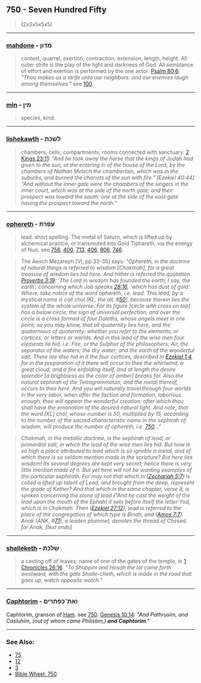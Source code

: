 ## 750 - Seven Hundred Fifty
> (2x3x5x5x5)

---

### [mahdone](/keys/MDVNf) - מדון
> contest, quarrel, exertion; contraction; extension, length, height. All outer strife is the play of the light and darkness of God. All semblance of effort and exertion is performed by the one actor. [Psalm 80:6](http://biblehub.com/psalms/80-6.htm): *"Thou makes us a strife unto our neighbors: and our enemies laugh among themselves."* see [100](100).

---

### [min](/keys/MINf) - מין
> species, kind.

---

### [lishekawth](/keys/LShKTh) - לשכת
> chambers, cells; compartments; rooms connected with sanctuary. [2 Kings 23:11](http://biblehub.com/2_kings/23-11.htm): *"And he took away the horse that the kings of Judah had given to the sun, at the entering in of the house of the Lord, by the chambers of Nathan Melech the chamberlain, which was in the suburbs, and burned the chariots of the sun with fire." [Ezekiel 40:44] "And without the inner gate were the chambers of the singers in the inner court, which was at the side of the north gate; and their prospect was toward the south: one at the side of the east gate having the prospect toward the north."*

---

### [ophereth](/keys/OPRTh) - עפרת
> lead. short spelling. The metal of Saturn, which is lifted up by alchemical practce, or transmuted into Gold Tiphareth, via the energy of Nun. see [756](756), [400](400), [713](713), [406](406), [806](806), [746](746).

> The Aesch Mezareph [VI, pp.33-35] says: *"Ophereth, in the doctrine of natural things is referred to wisdom [Chokmah], for a great treasure of wisdom lies hid here. And hither is referred the quotation [Proverbs 3:19](http://biblehub.com/proverbs/3-19.htm): 'The Lord in wisdom has founded the earth; I say, the earth', concerning which Job speaks [28:16](http://biblehub.com/job/28-16.htm), 'which has dust of gold'. Where, take notice of the word ophereth, i.e. lead. This lead, by a mystical name is call chol [KL, the all, #[50](50)], because therein lies the system of the whole universe. For its figure [circle with cross on top] has a below circle, the sign of universal perfection, and over the circle is a cross formed of four Daleths, whose angels meet in one point; so you may know, that all quaternity lies here, and the quaternious of quaternity: whether you refer to the elements, or cortices, or letters or worlds. And in this lead of the wise men four elements lie hid, i.e. Fire, or the Sulphur of the philosophers; Air, the separator of the waters; the dry water; and the earth of the wonderful salt. There are also hid in it the four cortices, described in [Ezekiel 1:4](http://biblehub.com/ezekiel/1-4.htm), for in the preparation of it there will occur to thee the whirlwind, a great cloud, and a fire enfolding itself, and at length the desire splendor [a brightness as the color of amber] breaks for. Also the natural sephirah of the Tetragrammaton, and the metal thereof, occurs to thee here. And you will naturally travel through four worlds in the very labor, when after the faction and formation, laborious enough, thee will appear the wonderful creation: after which thou shall have the emanation of the desired natural light. And note, that the word [KL] chol, whose number is 50, multiplied by 15, according to the number of the sacred characteristic name in the sephirah of wisdom, will produce the number of ophereth, i.e. [750](750)..."*

> *Chokmah, in the metallic doctrine, is the sephirah of lead, or primordial salt, in which the lead of the wise men lies hid. But how is so high a place attributed to lead which is so ignoble a metal, and of which there is so seldom mention made in the scripture? But here lies wisdom! Its several degrees are kept very secret; hence there is very little mention made of it. But yet here will not be wanting examples of the particular sephiroth. For may not that which in ([Zechariah 5:7](http://biblehub.com/zechariah/5-7.htm)) is called a lifted up talent of Lead, and brought from the deep, represent the grade of Kether? And that which in the same chapter, verse 8, is spoken concerning the stone of lead ("And he cast the weight of the lead upon the mouth of the Ephah) it sets before itself the letter Yod, which is in Chokmah. Then ([Ezekiel 27:12](http://biblehub.com/ezekiel/27-12.htm)), lead is referred to the place of the congregation of which type is Binah, and ([Amos 7:7](http://biblehub.com//.htm)). Anak (ANK, #[71](71)), a leaden plummet, denotes the thread of Chesed. for Anak, [text ends*]

---

### [shalleketh](/keys/ShLKTh) - שלכת
> a casting off of leaves; name of one of the gates of the temple, in [1 Chronicles 26:16](http://biblehub.com/1_chronicles/26-16.htm): *"To Shuppim and Hosah the lot came forth westward, with the gate Shalle-cheth, which is made in the road that goes up, watch opposite watch."*

---

### [Caphtorim](/keys/VATh-KPThRIM) - ואת־כפתרים
Caphtorim, granson of [Ham](/keys/ChM). see [750](750). [Genesis 10:14](https://biblehub.com/genesis/10-14.htm): *"And Pathrusim, and Casluhim, (out of whom came Philistim,) **and Caphtorim**."*

---

### See Also:

- [75](75)
- [12](12)
- [3](3)
- [Bible Wheel: 750](https://www.biblewheel.com//GR/GR_Database.php?SearchBy_Gematria=750)

